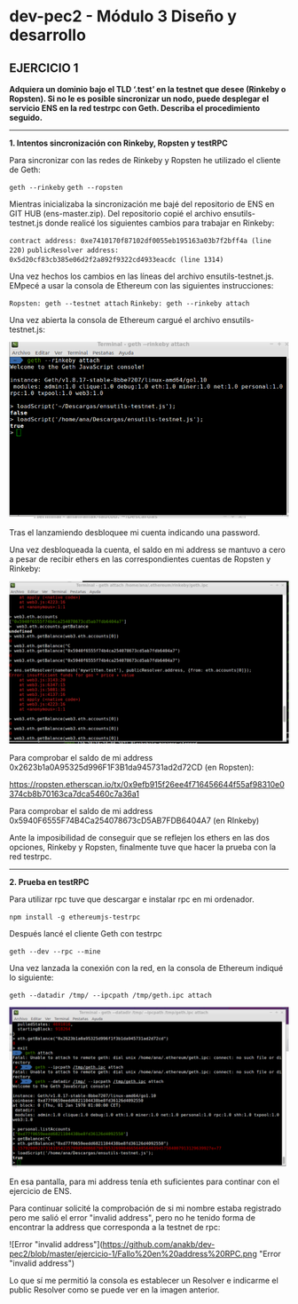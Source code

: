 # dev-pec2 - Módulo 3 Diseño y desarrollo

## EJERCICIO 1

**Adquiera un dominio bajo el TLD ‘.test’ en la testnet que desee (Rinkeby o Ropsten).  Si   no   le   es   posible   sincronizar   un   nodo,   puede   desplegar   el   servicio   ENS   en   la   red   testrpc con Geth. Describa el procedimiento seguido.** 

---

**1. Intentos sincronización con Rinkeby, Ropsten y testRPC** 

Para sincronizar con las redes de Rinkeby y Ropsten he utilizado el cliente de Geth: 

`geth --rinkeby`
`geth --ropsten`

Mientras inicializaba la sincronización me bajé del repositorio de ENS en GIT HUB (ens-master.zip). Del repositorio copié el archivo ensutils-testnet.js donde realicé los siguientes cambios para trabajar en Rinkeby:

`contract address: 0xe7410170f87102df0055eb195163a03b7f2bff4a (line 220)`
`publicResolver address: 0x5d20cf83cb385e06d2f2a892f9322cd4933eacdc (line 1314)`

Una vez hechos los cambios en las líneas del archivo ensutils-testnet.js. EMpecé a usar la consola de Ethereum con las siguientes instrucciones:

`Ropsten: geth --testnet attach`
`Rinkeby: geth --rinkeby attach`

Una vez abierta la consola de Ethereum cargué el archivo ensutils-testnet.js:

![Lazamiento archivo ens](https://github.com/anakb/dev-pec2/blob/master/ejercicio-1/ensutils%20carga%20consola.png "Lazamiento archivo ens")

Tras el lanzamiendo desbloquee mi cuenta indicando una password. 

Una vez desbloqueada la cuenta, el saldo en mi address se mantuvo a cero a pesar de recibir ethers en las correspondientes cuentas de Ropsten y Rinkeby:

![Adress a cero a pesar de recibir eth](https://github.com/anakb/dev-pec2/blob/master/ejercicio-1/No%20gas.png "Lazamiento archivo ens")

Para comprobar el saldo de mi address 0x2623b1a0A95325d996F1F3B1da945731ad2d72CD (en Ropsten): 

https://ropsten.etherscan.io/tx/0x9efb915f26ee4f716456644f55af98310e0374cb8b70163ca7dca5460c7a36a1

Para comprobar el saldo de mi address 0x5940F6555F74B4Ca254078673cD5AB7FDB6404A7 (en RInkeby)

Ante la imposibilidad de conseguir que se reflejen los ethers en las dos opciones, Rinkeby y Ropsten, finalmente tuve que hacer la prueba con la red testrpc. 


---

**2. Prueba en testRPC**

Para utilizar rpc tuve que descargar e instalar rpc en mi ordenador.

`npm install -g ethereumjs-testrpc`

Después lancé el cliente Geth con testrpc 

`geth --dev --rpc --mine`

Una vez lanzada la conexión con la red, en la consola de Ethereum indiqué lo siguiente:

`geth --datadir /tmp/ --ipcpath /tmp/geth.ipc attach`

![Consola con RPC](https://github.com/anakb/dev-pec2/blob/master/ejercicio-1/consola%20con%20rpc.png "Consola con RPC")

En esa pantalla, para mi address tenía eth suficientes para continar con el ejercicio de ENS.

Para continuar solicité la comprobación de si mi nombre estaba registrado pero me salió el error "invalid address", pero no he tenido forma de encontrar la address que corresponda a la testnet de rpc:

![Error "invalid address"](https://github.com/anakb/dev-pec2/blob/master/ejercicio-1/Fallo%20en%20address%20RPC.png "Error "invalid address")

Lo que sí me permitió la consola es establecer un Resolver e indicarme el public Resolver como se puede ver en la imagen anterior. 


